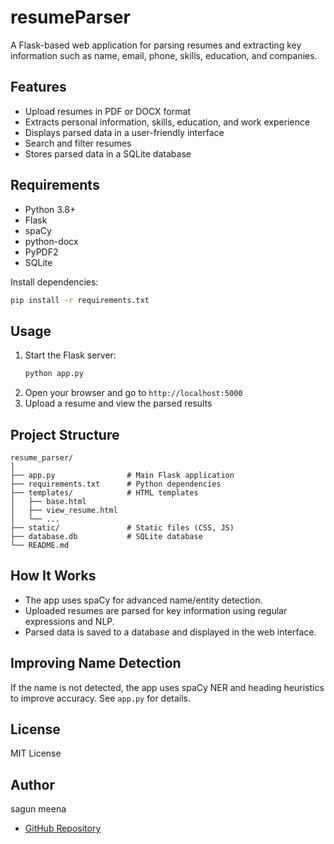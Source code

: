 # resumeParser

A Flask-based web application for parsing resumes and extracting key information such as name, email, phone, skills, education, and companies.

## Features

- Upload resumes in PDF or DOCX format
- Extracts personal information, skills, education, and work experience
- Displays parsed data in a user-friendly interface
- Search and filter resumes
- Stores parsed data in a SQLite database

## Requirements

- Python 3.8+
- Flask
- spaCy
- python-docx
- PyPDF2
- SQLite

Install dependencies:
```sh
pip install -r requirements.txt
```

## Usage

1. Start the Flask server:
    ```sh
    python app.py
    ```
2. Open your browser and go to `http://localhost:5000`
3. Upload a resume and view the parsed results

## Project Structure

```
resume_parser/
│
├── app.py                # Main Flask application
├── requirements.txt      # Python dependencies
├── templates/            # HTML templates
│   ├── base.html
│   ├── view_resume.html
│   └── ...
├── static/               # Static files (CSS, JS)
├── database.db           # SQLite database
└── README.md
```

## How It Works

- The app uses spaCy for advanced name/entity detection.
- Uploaded resumes are parsed for key information using regular expressions and NLP.
- Parsed data is saved to a database and displayed in the web interface.

## Improving Name Detection

If the name is not detected, the app uses spaCy NER and heading heuristics to improve accuracy. See `app.py` for details.

## License

MIT License

## Author


sagun meena
- [GitHub Repository](https://github.com/CaptJack05/resumeParser)